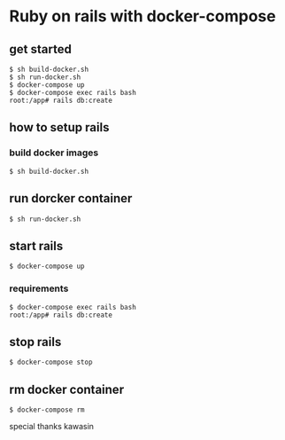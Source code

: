 # Ruby on rails with docker-compose

## get started
```
$ sh build-docker.sh
$ sh run-docker.sh
$ docker-compose up
$ docker-compose exec rails bash
root:/app# rails db:create
```

## how to setup rails
### build docker images
```
$ sh build-docker.sh 
```

## run dorcker container
```
$ sh run-docker.sh
```

## start rails
```
$ docker-compose up
```

### requirements
```
$ docker-compose exec rails bash
root:/app# rails db:create
```

## stop rails
```
$ docker-compose stop
```

## rm docker container
```
$ docker-compose rm
```

special thanks kawasin
